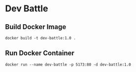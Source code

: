 # Dev Battle

## Build Docker Image

`docker build -t dev-battle:1.0 .`

## Run Docker Container

`docker run --name dev-battle -p 5173:80 -d dev-battle:1.0`
